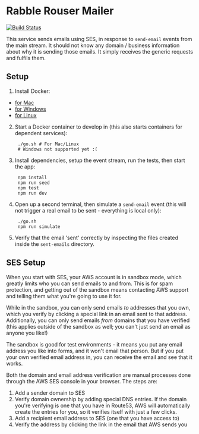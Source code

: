 # Rabble Rouser Mailer

[![Build Status](https://travis-ci.org/rabblerouser/mailer.svg?branch=master)](https://travis-ci.org/rabblerouser/mailer)


This service sends emails using SES, in response to `send-email` events from the main stream. It should not know any
domain / business information about why it is sending those emails. It simply receives the generic requests and fulfils
them.

## Setup

1. Install Docker:
  - [for Mac](https://docs.docker.com/docker-for-mac/)
  - [for Windows](https://docs.docker.com/docker-for-windows/)
  - [for Linux](https://docs.docker.com/engine/installation/linux/)

2. Start a Docker container to develop in (this also starts containers for dependent services):

        ./go.sh # For Mac/Linux
        # Windows not supported yet :(

3. Install dependencies, setup the event stream, run the tests, then start the app:

        npm install
        npm run seed
        npm test
        npm run dev

4. Open up a second terminal, then simulate a `send-email` event (this will not trigger a real email to be sent -
  everything is local only):

        ./go.sh
        npm run simulate

5. Verify that the email 'sent' correctly by inspecting the files created inside the `sent-emails` directory.

## SES Setup

When you start with SES, your AWS account is in sandbox mode, which greatly limits who you can send emails to and from.
This is for spam protection, and getting out of the sandbox means contacting AWS support and telling them what you're
going to use it for.

While in the sandbox, you can only send emails *to* addresses that you own, which you verify by clicking a special link
in an email sent to that address. Additionally, you can only send emails *from* domains that you have verified (this
applies outside of the sandbox as well; you can't just send an email as anyone you like!)

The sandbox is good for test environments - it means you put any email address you like into forms, and it won't email
that person. But if you put your own verified email address in, you can receive the email and see that it works.

Both the domain and email address verification are manual processes done through the AWS SES console in your browser.
The steps are:

 1. Add a sender domain to SES
 2. Verify domain ownership by adding special DNS entries. If the domain you're verifying is one that you have in
 Route53, AWS will automatically create the entries for you, so it verifies itself with just a few clicks.
 3. Add a recipient email address to SES (one that you have access to)
 4. Verify the address by clicking the link in the email that AWS sends you
